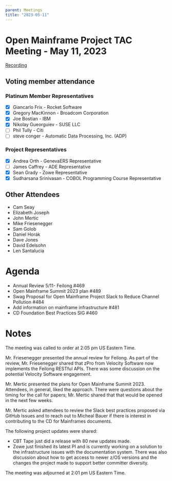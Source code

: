 ```yaml
---
parent: Meetings
title: "2023-05-11"
---
```


# Open Mainframe Project TAC Meeting - May 11, 2023

[Recording](https://zoom.us/rec/share/lBY5MFbkGuVy5nIhqn2xC3l9QTnvdBM8xkpcmFp3q-i4Ihijq1aCgEnM4wphzXZh.91cYxxgiHVcLziC4)

## Voting member attendance

### Platinum Member Representatives
- [x] Giancarlo Frix - Rocket Software
- [x] Gregory MacKinnon - Broadcom Corporation
- [x] Joe Bostian - IBM
- [x] Nikolay Gueorguiev - SUSE LLC
- [ ] Phil Tully - Citi
- [ ] steve conger - Automatic Data Processing, Inc. (ADP)

### Project Representatives
- [x] Andrea Orth - GenevaERS Representative
- [ ] James Caffrey - ADE Representative
- [x] Sean Grady - Zowe Representative
- [x] Sudharsana Srinivasan - COBOL Programming Course Representative

## Other Attendees

- Cam Seay
- Elizabeth Joseph
- John Mertic
- Mike Friesenegger
- Sam Golob
- Daniel Horák
- Dave Jones
- David Edelsohn
- Len Santalucia

# Agenda
- Annual Review 5/11- Feilong #469
- Open Mainframe Summit 2023 plan #489
- Swag Proposal for Open Mainframe Project Slack to Reduce Channel Pollution #484
- Add information on mainframe infrastructure #481
- CD Foundation Best Practices SIG #460

# Notes
The meeting was called to order at 2:05 pm US Eastern Time.

Mr. Friesenegger presented the annual review for Feilong. As part of the review, Mr. Friesenegger shared that zPro from Velocity Software now implements the Feilong RESTful APIs. There was some discussion on the potential Velocity Software engagement.

Mr. Mertic presented the plans for Open Mainframe Summit 2023. Attendees, in general, liked the approach. There were questions about the timing for the call for papers; Mr. Mertic shared that that would be opened in the next few weeks.

Mr. Mertic asked attendees to review the Slack best practices proposed via GitHub Issues and to reach out to Micheal Bauer if there is interest in contributing to the CD for Mainframes documents.

The following project updates were shared:
- CBT Tape just did a release with 80 new updates made.
- Zowe just finished its latest PI and is currently working on a solution to the infrastructure issues with the documentation system. There was also discussion about how to get access to newer z/OS versions and the changes the project made to support better committer diversity.

The meeting was adjourned at 2:01 pm US Eastern Time.
